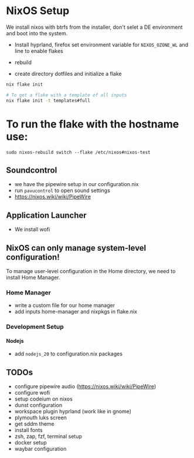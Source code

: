 # NixOS Setup

We install nixos with btrfs from the installer, don't selet a DE environment and boot into the system.

- Install hyprland, firefox set environment variable for `NIXOS_OZONE_WL` and line to enable flakes

- rebuild

- create directory dotfiles and initialize a flake

```bash
nix flake init

# To get a flake with a template of all inputs
nix flake init -t templates#full
```

# To run the flake with the hostname use:

`sudo nixos-rebuild switch --flake /etc/nixos#nixos-test`

## Soundcontrol
- we have the pipewire setup in our configuration.nix
- run `pavucontrol` to open sound settings
- https://nixos.wiki/wiki/PipeWire

## Application Launcher
- We install wofi


## NixOS can only manage system-level configuration!

To manage user-level configuration in the Home directory, we need to install Home Manager.

### Home Manager

- write a custom file for our home manager
- add inputs home-manager and nixpkgs in flake.nix



### Development Setup

#### Nodejs
- add `nodejs_20` to configuration.nix packages

## TODOs
- configure pipewire audio (https://nixos.wiki/wiki/PipeWire)
- configure wofi
- setup codeium on nixos
- dunst configuration
- workspace plugin hyprland (work like in gnome)
- plymouth luks screen
- get sddm theme
- install fonts
- zsh, zap, fzf, terminal setup
- docker setup
- waybar configuration
